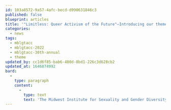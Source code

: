 ```yaml
---
id: 103a8572-9a57-4afc-becd-d990631846c3
published: false
blueprint: articles
title: '"Limitless: Queer Activism of the Future"—Introducing our theme for the 30th annual MBLGTACC; registration and workshop RFP coming April 4'
categories:
  - news
tags:
  - mblgtacc
  - mblgtacc-2022
  - mblgtacc-30th-annual
  - theme
updated_by: cc1d6f85-bab6-480d-8bd1-226c3d628cb2
updated_at: 1646874992
bard:
  -
    type: paragraph
    content:
      -
        type: text
        text: 'The Midwest Institute for Sexuality and Gender Diversity and the 2022 MBLGTACC conference planning team are pleased to announce the theme of the 30th annual Midwest Bisexual Lesbian Gay Transgender Asexual College Conference, “Limitless: Queer Activism of the Future.”'
---
```

